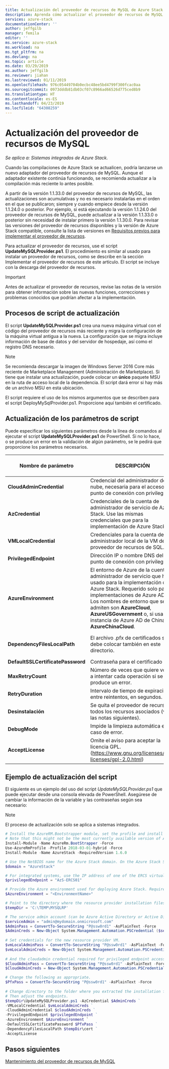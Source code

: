 ```yaml
---
title: Actualización del proveedor de recursos de MySQL de Azure Stack | Microsoft Docs
description: Aprenda cómo actualizar el proveedor de recursos de MySQL de Azure Stack.
services: azure-stack
documentationCenter: ''
author: jeffgilb
manager: femila
editor: ''
ms.service: azure-stack
ms.workload: na
ms.tgt_pltfrm: na
ms.devlang: na
ms.topic: article
ms.date: 03/29/2019
ms.author: jeffgilb
ms.reviewer: jiahan
ms.lastreviewed: 01/11/2019
ms.openlocfilehash: 976c05449704b0ecbc48ee5bd4799f300fcac0aa
ms.sourcegitcommit: 0973dddb81db03cf07c8966ad66526d775ced8b9
ms.translationtype: HT
ms.contentlocale: es-ES
ms.lasthandoff: 04/23/2019
ms.locfileid: "64308259"
---
```

# <a name="update-the-mysql-resource-provider"></a>Actualización del proveedor de recursos de MySQL 

*Se aplica a: Sistemas integrados de Azure Stack.*

Cuando las compilaciones de Azure Stack se actualicen, podría lanzarse un nuevo adaptador del proveedor de recursos de MySQL. Aunque el adaptador existente continúa funcionando, se recomienda actualizar a la compilación más reciente lo antes posible. 

A partir de la versión 1.1.33.0 del proveedor de recursos de MySQL, las actualizaciones son acumulativas y no es necesario instalarlas en el orden en el que se publicaron; siempre y cuando empiece desde la versión 1.1.24.0 o posterior. Por ejemplo, si está ejecutando la versión 1.1.24.0 del proveedor de recursos de MySQL, puede actualizar a la versión 1.1.33.0 o posterior sin necesidad de instalar primero la versión 1.1.30.0. Para revisar las versiones del proveedor de recursos disponibles y la versión de Azure Stack compatible, consulte la lista de versiones en [Requisitos previos para implementar el proveedor de recursos](./azure-stack-mysql-resource-provider-deploy.md#prerequisites).

Para actualizar el proveedor de recursos, use el script **UpdateMySQLProvider.ps1**. El procedimiento es similar al usado para instalar un proveedor de recursos, como se describe en la sección Implementar el proveedor de recursos de este artículo. El script se incluye con la descarga del proveedor de recursos. 

 > [!IMPORTANT]
 > Antes de actualizar el proveedor de recursos, revise las notas de la versión para obtener información sobre las nuevas funciones, correcciones y problemas conocidos que podrían afectar a la implementación.

## <a name="update-script-processes"></a>Procesos de script de actualización

El script **UpdateMySQLProvider.ps1** crea una nueva máquina virtual con el código del proveedor de recursos más reciente y migra la configuración de la máquina virtual antigua a la nueva. La configuración que se migra incluye información de base de datos y del servidor de hospedaje, así como el registro DNS necesario. 

>[!NOTE]
>Se recomienda descargar la imagen de Windows Server 2016 Core más reciente de Marketplace Management (Administración de Marketplace). Si tiene que instalar una actualización, puede colocar un **único** paquete MSU en la ruta de acceso local de la dependencia. El script dará error si hay más de un archivo MSU en esta ubicación.

El script requiere el uso de los mismos argumentos que se describen para el script DeployMySqlProvider.ps1. Proporcione aquí también el certificado.  


## <a name="update-script-parameters"></a>Actualización de los parámetros de script 
Puede especificar los siguientes parámetros desde la línea de comandos al ejecutar el script **UpdateMySQLProvider.ps1** de PowerShell. Si no lo hace, o se produce un error en la validación de algún parámetro, se le pedirá que proporcione los parámetros necesarios. 

| Nombre de parámetro | DESCRIPCIÓN | Comentario o valor predeterminado | 
| --- | --- | --- | 
| **CloudAdminCredential** | Credencial del administrador de la nube, necesaria para el acceso al punto de conexión con privilegios. | _Obligatorio_ | 
| **AzCredential** | Credenciales de la cuenta de administrador de servicio de Azure Stack. Use las mismas credenciales que para la implementación de Azure Stack. | _Obligatorio_ | 
| **VMLocalCredential** |Credenciales para la cuenta de administrador local de la VM del proveedor de recursos de SQL. | _Obligatorio_ | 
| **PrivilegedEndpoint** | Dirección IP o nombre DNS del punto de conexión con privilegios. |  _Obligatorio_ | 
| **AzureEnvironment** | El entorno de Azure de la cuenta de administrador de servicio que ha usado para la implementación de Azure Stack. Requerido solo para implementaciones de Azure AD. Los nombres de entorno que se admiten son **AzureCloud**, **AzureUSGovernment** o, si usa una instancia de Azure AD de China, **AzureChinaCloud**. | AzureCloud |
| **DependencyFilesLocalPath** | El archivo .pfx de certificados se debe colocar también en este directorio. | _Opcional_ (_obligatorio_ para varios nodos) | 
| **DefaultSSLCertificatePassword** | Contraseña para el certificado .pfx. | _Obligatorio_ | 
| **MaxRetryCount** | Número de veces que quiere volver a intentar cada operación si se produce un error.| 2 | 
| **RetryDuration** | Intervalo de tiempo de expiración entre reintentos, en segundos. | 120 | 
| **Desinstalación** | Se quita el proveedor de recursos y todos los recursos asociados (vea las notas siguientes). | Sin  | 
| **DebugMode** | Impide la limpieza automática en caso de error. | Sin  | 
| **AcceptLicense** | Omite el aviso para aceptar la licencia GPL.  (https://www.gnu.org/licenses/old-licenses/gpl-2.0.html) | | 

## <a name="update-script-example"></a>Ejemplo de actualización del script
El siguiente es un ejemplo del uso del script *UpdateMySQLProvider.ps1* que puede ejecutar desde una consola elevada de PowerShell. Asegúrese de cambiar la información de la variable y las contraseñas según sea necesario:  

> [!NOTE] 
> El proceso de actualización solo se aplica a sistemas integrados. 

```powershell 
# Install the AzureRM.Bootstrapper module, set the profile and install the AzureStack module
# Note that this might not be the most currently available version of Azure Stack PowerShell.
Install-Module -Name AzureRm.BootStrapper -Force
Use-AzureRmProfile -Profile 2018-03-01-hybrid -Force
Install-Module -Name AzureStack -RequiredVersion 1.6.0

# Use the NetBIOS name for the Azure Stack domain. On the Azure Stack SDK, the default is AzureStack but could have been changed at install time. 
$domain = "AzureStack" 

# For integrated systems, use the IP address of one of the ERCS virtual machines 
$privilegedEndpoint = "AzS-ERCS01" 

# Provide the Azure environment used for deploying Azure Stack. Required only for Azure AD deployments. Supported environment names are AzureCloud, AzureUSGovernment, or AzureChinaCloud. 
$AzureEnvironment = "<EnvironmentName>"

# Point to the directory where the resource provider installation files were extracted. 
$tempDir = 'C:\TEMP\MYSQLRP' 

# The service admin account (can be Azure Active Directory or Active Directory Federation Services). 
$serviceAdmin = "admin@mydomain.onmicrosoft.com" 
$AdminPass = ConvertTo-SecureString "P@ssw0rd1" -AsPlainText -Force 
$AdminCreds = New-Object System.Management.Automation.PSCredential ($serviceAdmin, $AdminPass) 
 
# Set credentials for the new resource provider VM. 
$vmLocalAdminPass = ConvertTo-SecureString "P@ssw0rd1" -AsPlainText -Force 
$vmLocalAdminCreds = New-Object System.Management.Automation.PSCredential ("sqlrpadmin", $vmLocalAdminPass) 
 
# And the cloudadmin credential required for privileged endpoint access. 
$CloudAdminPass = ConvertTo-SecureString "P@ssw0rd1" -AsPlainText -Force 
$CloudAdminCreds = New-Object System.Management.Automation.PSCredential ("$domain\cloudadmin", $CloudAdminPass) 

# Change the following as appropriate. 
$PfxPass = ConvertTo-SecureString "P@ssw0rd1" -AsPlainText -Force 
 
# Change directory to the folder where you extracted the installation files. 
# Then adjust the endpoints. 
$tempDir\UpdateMySQLProvider.ps1 -AzCredential $AdminCreds ` 
-VMLocalCredential $vmLocalAdminCreds ` 
-CloudAdminCredential $cloudAdminCreds ` 
-PrivilegedEndpoint $privilegedEndpoint ` 
-AzureEnvironment $AzureEnvironment `
-DefaultSSLCertificatePassword $PfxPass ` 
-DependencyFilesLocalPath $tempDir\cert ` 
-AcceptLicense 
```  

## <a name="next-steps"></a>Pasos siguientes
[Mantenimiento del proveedor de recursos de MySQL](azure-stack-mysql-resource-provider-maintain.md)
